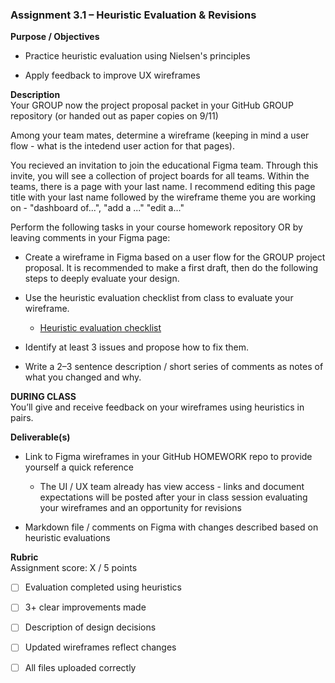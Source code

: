 ### **Assignment 3.1 – Heuristic Evaluation & Revisions**

**Purpose / Objectives**

* Practice heuristic evaluation using Nielsen's principles

* Apply feedback to improve UX wireframes

**Description**  
Your GROUP now the project proposal packet in your GitHub GROUP repository (or handed out as paper copies on 9/11)

Among your team mates, determine a wireframe (keeping in mind a user flow - what is the intedend user action for that pages).  

You recieved an invitation to join the educational Figma team. Through this invite, you will see a collection of project boards for all teams. Within the teams, there is a page with your last name.  I recommend editing this page title with your last name followed by the wireframe theme you are working on - "dashboard of...", "add a ..." "edit a..."

Perform the following tasks in your course homework repository OR by leaving comments in your Figma page:

* Create a wireframe in Figma based on a user flow for the GROUP project proposal.  It is recommended to make a first draft, then do the following steps to deeply evaluate your design.

* Use the heuristic evaluation checklist from class to evaluate your wireframe.
    * [Heuristic evaluation checklist](https://media.nngroup.com/media/articles/attachments/Heuristic_Evaluation_Workbook_1_Fillable.pdf)

* Identify at least 3 issues and propose how to fix them.

* Write a 2–3 sentence description / short series of comments as notes of what you changed and why.

**DURING CLASS**  
You’ll give and receive feedback on your wireframes using heuristics in pairs.

**Deliverable(s)**

* Link to Figma wireframes in your GitHub HOMEWORK repo to provide yourself a quick reference
    - The UI / UX team already has view access - links and document expectations will be posted after your in class session evaluating your wireframes and an opportunity for revisions

* Markdown file / comments on Figma with changes described based on heuristic evaluations

**Rubric**  
 Assignment score: X / 5 points

- [ ] Evaluation completed using heuristics

- [ ] 3+ clear improvements made

- [ ] Description of design decisions

- [ ] Updated wireframes reflect changes

- [ ] All files uploaded correctly

